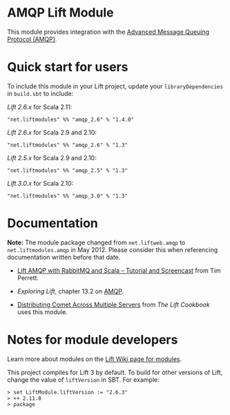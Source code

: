 AMQP Lift Module
==================

This module provides integration with the [Advanced Message Queuing Protocol (AMQP)](http://en.wikipedia.org/wiki/Advanced_Message_Queuing_Protocol).

Quick start for users
=====================

To include this module in your Lift project, update your `libraryDependencies` in `build.sbt` to include:

*Lift 2.6.x* for Scala 2.11:

    "net.liftmodules" %% "amqp_2.6" % "1.4.0"

*Lift 2.6.x* for Scala 2.9 and 2.10:

    "net.liftmodules" %% "amqp_2.6" % "1.3"

*Lift 2.5.x* for Scala 2.9 and 2.10:

    "net.liftmodules" %% "amqp_2.5" % "1.3"

*Lift 3.0.x* for Scala 2.10:

    "net.liftmodules" %% "amqp_3.0" % "1.3"

Documentation
=============

**Note:** The module package changed from `net.liftweb.amqp` to `net.liftmodules.amqp` in May 2012.  Please consider this when referencing documentation written before that date.

* [Lift AMQP with RabbitMQ and Scala – Tutorial and Screencast](http://timperrett.com/2009/05/22/lift-amqp-with-rabbitmq-and-scala-tutorial-and-screencast/) from Tim Perrett.

* _Exploring Lift_, chapter 13.2 on [AMQP](http://exploring.liftweb.net/master/index-13.html).

* [Distributing Comet Across Multiple Servers](http://cookbook.liftweb.net/#DistributedComet) from _The Lift Cookbook_ uses this module.


Notes for module developers
===========================

Learn more about modules on the [Lift Wiki page for modules](https://www.assembla.com/spaces/liftweb/wiki/Modules).

This project compiles for Lift 3 by default.
To build for other versions of Lift, change the value of `liftVersion` in SBT.
For example:

```
> set LiftModule.liftVersion := "2.6.3"
> ++ 2.11.8
> package
```

